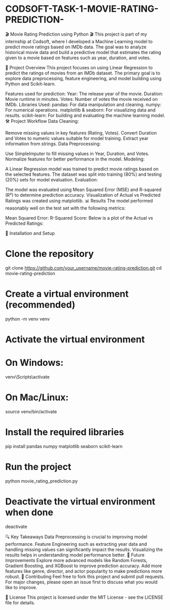 # CODSOFT-TASK-1-MOVIE-RATING-PREDICTION-
🎬 Movie Rating Prediction using Python 🎬
This project is part of my internship at Codsoft, where I developed a Machine Learning model to predict movie ratings based on IMDb data. The goal was to analyze historical movie data and build a predictive model that estimates the rating given to a movie based on features such as year, duration, and votes.

🚀 Project Overview
This project focuses on using Linear Regression to predict the ratings of movies from an IMDb dataset. The primary goal is to explore data preprocessing, feature engineering, and model building using Python and Scikit-learn.

Features used for prediction:
Year: The release year of the movie.
Duration: Movie runtime in minutes.
Votes: Number of votes the movie received on IMDb.
Libraries Used:
pandas: For data manipulation and cleaning.
numpy: For numerical operations.
matplotlib & seaborn: For visualizing data and results.
scikit-learn: For building and evaluating the machine learning model.
🛠️ Project Workflow
Data Cleaning:

Remove missing values in key features (Rating, Votes).
Convert Duration and Votes to numeric values suitable for model training.
Extract year information from strings.
Data Preprocessing:

Use SimpleImputer to fill missing values in Year, Duration, and Votes.
Normalize features for better performance in the model.
Modeling:

A Linear Regression model was trained to predict movie ratings based on the selected features.
The dataset was split into training (80%) and testing (20%) sets for model evaluation.
Evaluation:

The model was evaluated using Mean Squared Error (MSE) and R-squared (R²) to determine prediction accuracy.
Visualization of Actual vs Predicted Ratings was created using matplotlib.
📊 Results
The model performed reasonably well on the test set with the following metrics:

Mean Squared Error:
R-Squared Score:
Below is a plot of the Actual vs Predicted Ratings:

🔧 Installation and Setup
# Clone the repository
git clone https://github.com/your_username/movie-rating-prediction.git
cd movie-rating-prediction

# Create a virtual environment (recommended)
python -m venv venv

# Activate the virtual environment
# On Windows:
venv\Scripts\activate
# On Mac/Linux:
source venv/bin/activate

# Install the required libraries
pip install pandas numpy matplotlib seaborn scikit-learn

# Run the project
python movie_rating_prediction.py

# Deactivate the virtual environment when done
deactivate

🔍 Key Takeaways
Data Preprocessing is crucial to improving model performance.
Feature Engineering such as extracting year data and handling missing values can significantly impact the results.
Visualizing the results helps in understanding model performance better.
🎯 Future Improvements
Explore more advanced models like Random Forests, Gradient Boosting, and XGBoost to improve prediction accuracy.
Add more features like genre, director, and actor popularity to make predictions more robust.
🤝 Contributing
Feel free to fork this project and submit pull requests. For major changes, please open an issue first to discuss what you would like to improve.

📝 License
This project is licensed under the MIT License - see the LICENSE file for details.
